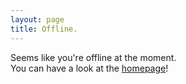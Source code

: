 ```yaml
---
layout: page
title: Offline.
---
```


Seems like you're offline at the moment.  
You can have a look at the [homepage](/)!
